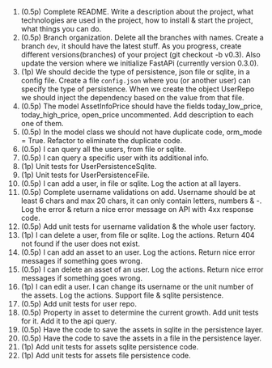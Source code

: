 1. (0.5p) Complete README. Write a description about the project, what technologies are used in the project, 
how to install & start the project, what things you can do.
2. (0.5p) Branch organization. Delete all the branches with names. Create a branch `dev`, it should have the latest stuff. 
As you progress, create different versions(branches) of your project (git checkout -b v0.3). Also update the version 
where we initialize FastAPi (currently version 0.3.0).
3. (1p) We should decide the type of persistence, json file or sqlite, in a config file. Create a file `config.json` 
where you (or another user) can specify the type of persistence. When we create the object UserRepo we should inject the 
dependency based on the value from that file.
4. (0.5p) The model AssetInfoPrice should have the fields today_low_price, today_high_price, open_price uncommented. Add 
description to each one of them.
5. (0.5p) In the model class we should not have duplicate code, orm_mode = True. Refactor to eliminate the duplicate code.
6. (0.5p) I can query all the users, from file or sqlite.
7. (0.5p) I can query a specific user with its additional info.
8. (1p) Unit tests for UserPersistenceSqlite.
9. (1p) Unit tests for UserPersistenceFile.
10. (0.5p) I can add a user, in file or sqlite. Log the action at all layers.
11. (0.5p) Complete username validations on add. Username should be at least 6 chars and max 20 chars, 
it can only contain letters, numbers & -. Log the error & return a nice error message on API with 4xx response code.
12. (0.5p) Add unit tests for username validation & the whole user factory.
13. (1p) I can delete a user, from file or sqlite. Log the actions. Return 404 not found if the user does not exist.
14. (0.5p) I can add an asset to an user. Log the actions. Return nice error messages if something goes wrong.
15. (0.5p) I can delete an asset of an user. Log the actions. Return nice error messages if something goes wrong.
16. (1p) I can edit a user. I can change its username or the unit number of the assets. Log the actions. 
Support file & sqlite persistence. 
17. (0.5p) Add unit tests for user repo.
18. (0.5p) Property in asset to determine the current growth. Add unit tests for it. Add it to the api query.
19. (0.5p) Have the code to save the assets in sqlite in the persistence layer.
20. (0.5p) Have the code to save the assets in a file in the persistence layer.
21. (1p) Add unit tests for assets sqlite persistence code.
22. (1p) Add unit tests for assets file persistence code.